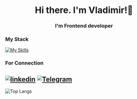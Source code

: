 <h1 align="center">Hi there. I'm Vladimir!👋</h1>
<h3 align="center">I'm Frontend developer</h3>

### My Stack
[![My Skills](https://skillicons.dev/icons?i=react,nextjs,tailwind,ts,js,html,css)](https://skillicons.dev)

<!--
![JavaScript](https://img.shields.io/badge/JavaScript-F7DF1E?style=for-the-badge&logo=javascript&logoColor=black)
![React](https://img.shields.io/badge/react-%2320232a.svg?style=for-the-badge&logo=react&logoColor=%2361DAFB)
![HTML](https://img.shields.io/badge/html-E34F26?style=for-the-badge&logo=html5&logoColor=white)
![CSS](https://img.shields.io/badge/css-1572B6?style=for-the-badge&logo=css3&logoColor=white)
![SASS](https://img.shields.io/badge/sass-CC6699?style=for-the-badge&logo=sass&logoColor=white)
[![GitHub Streak](https://streak-stats.demolab.com?user=solvld&theme=dark&hide_border=true&border_radius=10&card_width=300&hide_total_contributions=true)](https://git.io/streak-stats)
-->

### For Connection

[![linkedin](https://img.shields.io/badge/linkedin-0A66C2?style=for-the-badge&logo=linkedin&logoColor=white)](https://www.linkedin.com/in/solvld/)
[![Telegram](https://img.shields.io/badge/Telegram-2CA5E0?style=for-the-badge&logo=telegram&logoColor=white)](https://t.me/solvld)
---

![Top Langs](https://github-readme-stats.vercel.app/api/top-langs/?username=solvld&layout=compact&theme=vision-friendly-dark)


<!--
![Codewars](https://github.r2v.ch/codewars?user=solvld&hide_clan=true&stroke=%23b362ff&theme=gradient_purple_dark)
---
<p align="left"> <img src="https://komarev.com/ghpvc/?username=solvld&label=Profile%20views&color=0e75b6&style=flat" alt="solvld" /> </p>

-->
